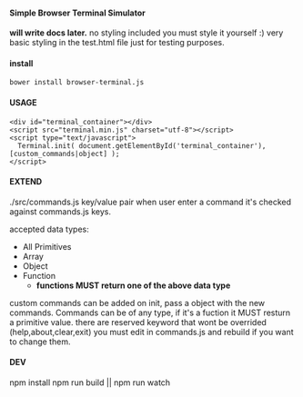 #### Simple Browser Terminal Simulator

**will write docs later.**
no styling included you must style it yourself :)
very basic styling in the test.html file just for testing purposes.

#### install

    bower install browser-terminal.js

####  USAGE

    <div id="terminal_container"></div>
    <script src="terminal.min.js" charset="utf-8"></script>
    <script type="text/javascript">
      Terminal.init( document.getElementById('terminal_container'), [custom_commands|object] );
    </script>


####  EXTEND
./src/commands.js key/value pair when user enter a command it's checked against commands.js keys.

accepted data types:
- All Primitives
- Array
- Object
- Function
  - __functions **MUST** return one of the above data type__

custom commands can be added on init, pass a object with the new commands.
Commands can be of any type, if it's a fuction it MUST resturn a primitive value.
there are reserved keyword that wont be overrided (help,about,clear,exit) you must edit in commands.js and rebuild if you want to change them.

#### DEV

npm install
npm run build || npm run watch
